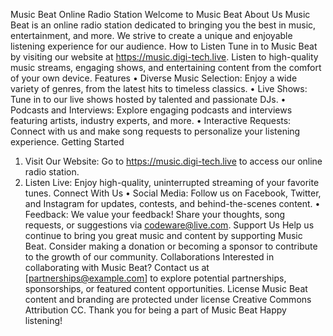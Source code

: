 Music Beat Online Radio Station 
Welcome to Music Beat
About Us
Music Beat is an online radio station dedicated to bringing you the best in music, entertainment, and more. We strive to create a unique and enjoyable listening experience for our audience.
How to Listen
Tune in to Music Beat by visiting our website at https://music.digi-tech.live. Listen to high-quality music streams, engaging shows, and entertaining content from the comfort of your own device.
Features
•	Diverse Music Selection: Enjoy a wide variety of genres, from the latest hits to timeless classics.
•	Live Shows: Tune in to our live shows hosted by talented and passionate DJs.
•	Podcasts and Interviews: Explore engaging podcasts and interviews featuring artists, industry experts, and more.
•	Interactive Requests: Connect with us and make song requests to personalize your listening experience.
Getting Started
1.	Visit Our Website: Go to https://music.digi-tech.live to access our online radio station.
2.	Listen Live: Enjoy high-quality, uninterrupted streaming of your favorite tunes.
Connect With Us
•	Social Media: Follow us on Facebook, Twitter, and Instagram for updates, contests, and behind-the-scenes content.
•	Feedback: We value your feedback! Share your thoughts, song requests, or suggestions via codeware@live.com.
Support Us
Help us continue to bring you great music and content by supporting Music Beat. Consider making a donation or becoming a sponsor to contribute to the growth of our community.
Collaborations
Interested in collaborating with Music Beat? Contact us at [partnerships@example.com] to explore potential partnerships, sponsorships, or featured content opportunities.
License
Music Beat content and branding are protected under license Creative Commons Attribution CC. 
Thank you for being a part of Music Beat Happy listening!
